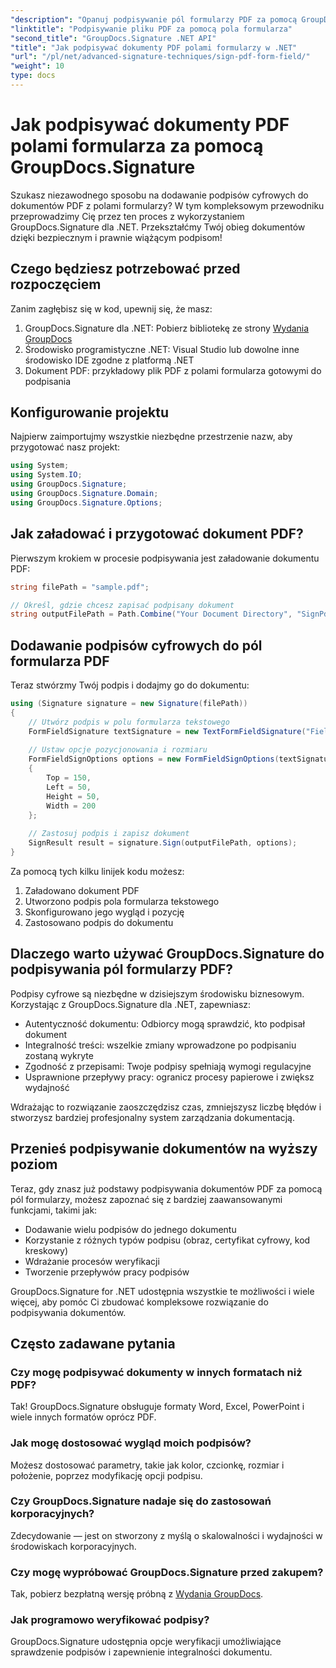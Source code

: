```yaml
---
"description": "Opanuj podpisywanie pól formularzy PDF za pomocą GroupDocs.Signature dla .NET. Twórz bezpieczne, prawnie wiążące podpisy cyfrowe dzięki temu samouczkowi krok po kroku."
"linktitle": "Podpisywanie pliku PDF za pomocą pola formularza"
"second_title": "GroupDocs.Signature .NET API"
"title": "Jak podpisywać dokumenty PDF polami formularzy w .NET"
"url": "/pl/net/advanced-signature-techniques/sign-pdf-form-field/"
"weight": 10
type: docs
---
```

# Jak podpisywać dokumenty PDF polami formularza za pomocą GroupDocs.Signature

Szukasz niezawodnego sposobu na dodawanie podpisów cyfrowych do dokumentów PDF z polami formularzy? W tym kompleksowym przewodniku przeprowadzimy Cię przez ten proces z wykorzystaniem GroupDocs.Signature dla .NET. Przekształćmy Twój obieg dokumentów dzięki bezpiecznym i prawnie wiążącym podpisom!

## Czego będziesz potrzebować przed rozpoczęciem

Zanim zagłębisz się w kod, upewnij się, że masz:

1. GroupDocs.Signature dla .NET: Pobierz bibliotekę ze strony [Wydania GroupDocs](https://releases.groupdocs.com/signature/net/)
2. Środowisko programistyczne .NET: Visual Studio lub dowolne inne środowisko IDE zgodne z platformą .NET
3. Dokument PDF: przykładowy plik PDF z polami formularza gotowymi do podpisania

## Konfigurowanie projektu

Najpierw zaimportujmy wszystkie niezbędne przestrzenie nazw, aby przygotować nasz projekt:

```csharp
using System;
using System.IO;
using GroupDocs.Signature;
using GroupDocs.Signature.Domain;
using GroupDocs.Signature.Options;
```

## Jak załadować i przygotować dokument PDF?

Pierwszym krokiem w procesie podpisywania jest załadowanie dokumentu PDF:

```csharp
string filePath = "sample.pdf";

// Określ, gdzie chcesz zapisać podpisany dokument
string outputFilePath = Path.Combine("Your Document Directory", "SignPdfWithFormField", "SignedWithFormField.pdf");
```

## Dodawanie podpisów cyfrowych do pól formularza PDF

Teraz stwórzmy Twój podpis i dodajmy go do dokumentu:

```csharp
using (Signature signature = new Signature(filePath))
{
    // Utwórz podpis w polu formularza tekstowego
    FormFieldSignature textSignature = new TextFormFieldSignature("FieldText", "Value1");
    
    // Ustaw opcje pozycjonowania i rozmiaru
    FormFieldSignOptions options = new FormFieldSignOptions(textSignature)
    {
        Top = 150,
        Left = 50,
        Height = 50,
        Width = 200
    };
    
    // Zastosuj podpis i zapisz dokument
    SignResult result = signature.Sign(outputFilePath, options);
}
```

Za pomocą tych kilku linijek kodu możesz:
1. Załadowano dokument PDF
2. Utworzono podpis pola formularza tekstowego
3. Skonfigurowano jego wygląd i pozycję
4. Zastosowano podpis do dokumentu

## Dlaczego warto używać GroupDocs.Signature do podpisywania pól formularzy PDF?

Podpisy cyfrowe są niezbędne w dzisiejszym środowisku biznesowym. Korzystając z GroupDocs.Signature dla .NET, zapewniasz:

- Autentyczność dokumentu: Odbiorcy mogą sprawdzić, kto podpisał dokument
- Integralność treści: wszelkie zmiany wprowadzone po podpisaniu zostaną wykryte
- Zgodność z przepisami: Twoje podpisy spełniają wymogi regulacyjne
- Usprawnione przepływy pracy: ogranicz procesy papierowe i zwiększ wydajność

Wdrażając to rozwiązanie zaoszczędzisz czas, zmniejszysz liczbę błędów i stworzysz bardziej profesjonalny system zarządzania dokumentacją.

## Przenieś podpisywanie dokumentów na wyższy poziom

Teraz, gdy znasz już podstawy podpisywania dokumentów PDF za pomocą pól formularzy, możesz zapoznać się z bardziej zaawansowanymi funkcjami, takimi jak:

- Dodawanie wielu podpisów do jednego dokumentu
- Korzystanie z różnych typów podpisu (obraz, certyfikat cyfrowy, kod kreskowy)
- Wdrażanie procesów weryfikacji
- Tworzenie przepływów pracy podpisów

GroupDocs.Signature for .NET udostępnia wszystkie te możliwości i wiele więcej, aby pomóc Ci zbudować kompleksowe rozwiązanie do podpisywania dokumentów.

## Często zadawane pytania

### Czy mogę podpisywać dokumenty w innych formatach niż PDF?
Tak! GroupDocs.Signature obsługuje formaty Word, Excel, PowerPoint i wiele innych formatów oprócz PDF.

### Jak mogę dostosować wygląd moich podpisów?
Możesz dostosować parametry, takie jak kolor, czcionkę, rozmiar i położenie, poprzez modyfikację opcji podpisu.

### Czy GroupDocs.Signature nadaje się do zastosowań korporacyjnych?
Zdecydowanie — jest on stworzony z myślą o skalowalności i wydajności w środowiskach korporacyjnych.

### Czy mogę wypróbować GroupDocs.Signature przed zakupem?
Tak, pobierz bezpłatną wersję próbną z [Wydania GroupDocs](https://releases.groupdocs.com/).

### Jak programowo weryfikować podpisy?
GroupDocs.Signature udostępnia opcje weryfikacji umożliwiające sprawdzenie podpisów i zapewnienie integralności dokumentu.
